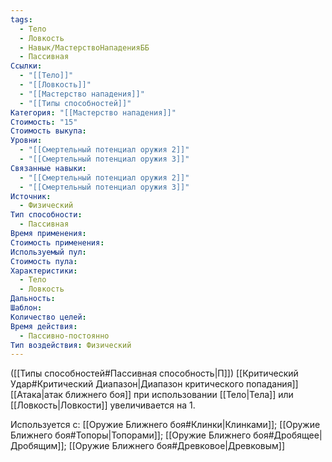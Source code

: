```yaml
---
tags:
  - Тело
  - Ловкость
  - Навык/МастерствоНападенияББ
  - Пассивная
Ссылки:
  - "[[Тело]]"
  - "[[Ловкость]]"
  - "[[Мастерство нападения]]"
  - "[[Типы способностей]]"
Категория: "[[Мастерство нападения]]"
Стоимость: "15"
Стоимость выкупа: 
Уровни:
  - "[[Смертельный потенциал оружия 2]]"
  - "[[Смертельный потенциал оружия 3]]"
Связанные навыки:
  - "[[Смертельный потенциал оружия 2]]"
  - "[[Смертельный потенциал оружия 3]]"
Источник:
  - Физический
Тип способности:
  - Пассивная
Время применения: 
Стоимость применения: 
Используемый пул: 
Стоимость пула: 
Характеристики:
  - Тело
  - Ловкость
Дальность: 
Шаблон: 
Количество целей: 
Время действия:
  - Пассивно-постоянно
Тип воздействия: Физический
---
```

([[Типы способностей#Пассивная способность|П]]) [[Критический Удар#Критический Диапазон|Диапазон критического попадания]] [[Атака|атак ближнего боя]] при использовании [[Тело|Тела]] или [[Ловкость|Ловкости]] увеличивается на 1.

Используется с: [[Оружие Ближнего боя#Клинки|Клинками]]; [[Оружие Ближнего боя#Топоры|Топорами]]; [[Оружие Ближнего боя#Дробящее|Дробящим]]; [[Оружие Ближнего боя#Древковое|Древковым]]